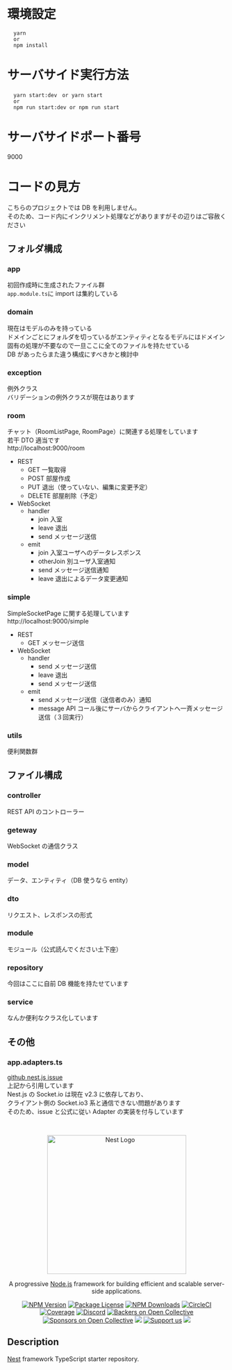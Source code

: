 # 環境設定

```
  yarn
  or
  npm install
```

# サーバサイド実行方法

```
  yarn start:dev　or yarn start
  or
  npm run start:dev or npm run start
```

# サーバサイドポート番号

9000

# コードの見方

こちらのプロジェクトでは DB を利用しません。<br>
そのため、コード内にインクリメント処理などがありますがその辺りはご容赦ください<br>

## フォルダ構成

### app

初回作成時に生成されたファイル群<br>
`app.module.ts`に import は集約している<br>

### domain

現在はモデルのみを持っている<br>
ドメインごとにフォルダを切っているがエンティティとなるモデルにはドメイン固有の処理が不要なので一旦ここに全てのファイルを持たせている<br>
DB があったらまた違う構成にすべきかと検討中<br>

### exception

例外クラス<br>
バリデーションの例外クラスが現在はあります<br>

### room

チャット（RoomListPage, RoomPage）に関連する処理をしています<br>
若干 DTO 適当です<br>
http://localhost:9000/room

- REST
  - GET 一覧取得
  - POST 部屋作成
  - PUT 退出（使っていない、編集に変更予定）
  - DELETE 部屋削除（予定）
- WebSocket
  - handler
    - join 入室
    - leave 退出
    - send メッセージ送信
  - emit
    - join 入室ユーザへのデータレスポンス
    - otherJoin 別ユーザ入室通知
    - send メッセージ送信通知
    - leave 退出によるデータ変更通知

### simple

SimpleSocketPage に関する処理しています<br>
http://localhost:9000/simple<br>

- REST
  - GET メッセージ送信
- WebSocket
  - handler
    - send メッセージ送信
    - leave 退出
    - send メッセージ送信
  - emit
    - send メッセージ送信（送信者のみ）通知
    - message API コール後にサーバからクライアントへ一斉メッセージ送信（３回実行）

### utils

便利関数群

## ファイル構成

### controller

REST API のコントローラー

### geteway

WebSocket の通信クラス

### model

データ、エンティティ（DB 使うなら entity）

### dto

リクエスト、レスポンスの形式

### module

モジュール（公式読んでください土下座）

### repository

今回はここに自前 DB 機能を持たせています

### service

なんか便利なクラス化しています

## その他

### app.adapters.ts

[github nest.js issue](https://github.com/nestjs/nest/issues/5676)<br>
上記から引用しています<br>
Nest.js の Socket.io は現在 v2.3 に依存しており、<br>
クライアント側の Socket.io3 系と通信できない問題があります<br>
そのため、issue と公式に従い Adapter の実装を付与しています<br>

<br>
<p align="center">
  <a href="http://nestjs.com/" target="blank"><img src="https://nestjs.com/img/logo_text.svg" width="320" alt="Nest Logo" /></a>
</p>

[circleci-image]: https://img.shields.io/circleci/build/github/nestjs/nest/master?token=abc123def456
[circleci-url]: https://circleci.com/gh/nestjs/nest

  <p align="center">A progressive <a href="http://nodejs.org" target="_blank">Node.js</a> framework for building efficient and scalable server-side applications.</p>
    <p align="center">
<a href="https://www.npmjs.com/~nestjscore" target="_blank"><img src="https://img.shields.io/npm/v/@nestjs/core.svg" alt="NPM Version" /></a>
<a href="https://www.npmjs.com/~nestjscore" target="_blank"><img src="https://img.shields.io/npm/l/@nestjs/core.svg" alt="Package License" /></a>
<a href="https://www.npmjs.com/~nestjscore" target="_blank"><img src="https://img.shields.io/npm/dm/@nestjs/common.svg" alt="NPM Downloads" /></a>
<a href="https://circleci.com/gh/nestjs/nest" target="_blank"><img src="https://img.shields.io/circleci/build/github/nestjs/nest/master" alt="CircleCI" /></a>
<a href="https://coveralls.io/github/nestjs/nest?branch=master" target="_blank"><img src="https://coveralls.io/repos/github/nestjs/nest/badge.svg?branch=master#9" alt="Coverage" /></a>
<a href="https://discord.gg/G7Qnnhy" target="_blank"><img src="https://img.shields.io/badge/discord-online-brightgreen.svg" alt="Discord"/></a>
<a href="https://opencollective.com/nest#backer" target="_blank"><img src="https://opencollective.com/nest/backers/badge.svg" alt="Backers on Open Collective" /></a>
<a href="https://opencollective.com/nest#sponsor" target="_blank"><img src="https://opencollective.com/nest/sponsors/badge.svg" alt="Sponsors on Open Collective" /></a>
  <a href="https://paypal.me/kamilmysliwiec" target="_blank"><img src="https://img.shields.io/badge/Donate-PayPal-ff3f59.svg"/></a>
    <a href="https://opencollective.com/nest#sponsor"  target="_blank"><img src="https://img.shields.io/badge/Support%20us-Open%20Collective-41B883.svg" alt="Support us"></a>
  <a href="https://twitter.com/nestframework" target="_blank"><img src="https://img.shields.io/twitter/follow/nestframework.svg?style=social&label=Follow"></a>
</p>
  <!--[![Backers on Open Collective](https://opencollective.com/nest/backers/badge.svg)](https://opencollective.com/nest#backer)
  [![Sponsors on Open Collective](https://opencollective.com/nest/sponsors/badge.svg)](https://opencollective.com/nest#sponsor)-->

## Description

[Nest](https://github.com/nestjs/nest) framework TypeScript starter repository.
